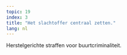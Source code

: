 ```yaml
---
topic: 19
index: 3
title: "Het slachtoffer centraal zetten."
lang: nl
---
```

Herstelgerichte straffen voor buurtcriminaliteit.
